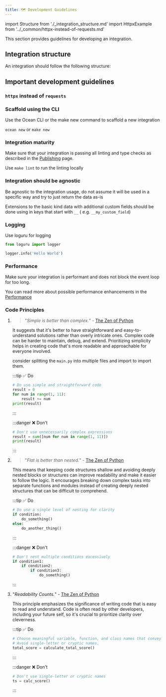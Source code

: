 ```yaml
---
title: 🗺 Development Guidelines
---
```


import Structure from './_integration_structure.md'
import HttpxExample from '../_common/httpx-instead-of-requests.md'

This section provides guidelines for developing an integration.

## Integration structure

An integration should follow the following structure:

<Structure />

## Important development guidelines

### `httpx` instead of `requests`

<HttpxExample />

### Scaffold using the CLI

Use the Ocean CLI or the make new command to scaffold a new integration

`ocean new` or `make new`

### Integration maturity

Make sure that your integration is passing all linting and type checks as described in
the [Publishing](../develop-an-integration/publish-an-integration.md#prerequisites) page.

Use `make lint` to run the linting locally

### Integration should be agnostic

Be agnostic to the integration usage, do not assume it will be used in a specific way and try to just return the data
as-is

Extensions to the basic kind data with additional custom fields should be done using in keys that start with `__` (
e.g. `__my_custom_field`)

### Logging

Use loguru for logging

```python
from loguru import logger

logger.info('Hello World')
```

### Performance

Make sure your integration is performant and does not block the event loop for too long.

You can read more about possible performance enhancements in the [Performance](../develop-an-integration/performance.md)

### Code Principles

1. > "_Simple is better than complex._" - [The Zen of Python](https://peps.python.org/pep-0020/#the-zen-of-python)

   It suggests that it's better to have straightforward and easy-to-understand solutions rather than overly intricate
   ones. Complex code can be harder to maintain, debug, and extend. Prioritizing simplicity helps in creating code
   that's more readable and approachable for everyone involved.

   consider splitting the `main.py` into multiple files and import to import them.

   :::tip ✅ Do

    ```python
    # Do use simple and straightforward code
    result = 0
    for num in range(1, 11):
        result += num
    print(result)
    ```

   :::

   :::danger ❌ Don't

    ```python
    # Don't use unnecessarily complex expressions
    result = sum([num for num in range(1, 11)])
    print(result)
    ```

   :::

2. > "_Flat is better than nested._" - [The Zen of Python](https://peps.python.org/pep-0020/#the-zen-of-python)

   This means that keeping code structures shallow and avoiding deeply nested blocks or structures can improve
   readability and make it easier to follow the logic. It encourages breaking down complex tasks into separate functions
   and modules instead of creating deeply nested structures that can be difficult to comprehend.

   :::tip ✅ Do

    ```python
    # Do use a single level of nesting for clarity
    if condition:
        do_something()
    else:
        do_another_thing()
    ```

   :::

   :::danger ❌ Don't

    ```python
    # Don't nest multiple conditions excessively
    if condition1:
        if condition2:
            if condition3:
                do_something()
    ```

   :::

3. "_Readability Counts._"  - [The Zen of Python](https://peps.python.org/pep-0020/#the-zen-of-python)

   This principle emphasizes the significance of writing code that is easy to read and understand. Code is often read by
   other developers, including your future self, so it's crucial to prioritize clarity over cleverness.

   :::tip ✅ Do

    ```python
    # Choose meaningful variable, function, and class names that convey their purpose or functionality.
    # Avoid single-letter or cryptic names.
    total_score = calculate_total_score()
    ```

   :::

   :::danger ❌ Don't

    ```python
    # Don't use single-letter or cryptic names
    ts = calc_score()
    ```

   :::
